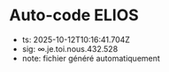 # Auto-code ELIOS
- ts: 2025-10-12T10:16:41.704Z
- sig: ∞.je.toi.nous.432.528
- note: fichier généré automatiquement